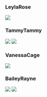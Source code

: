 ### LeylaRose
![](http://x.imagefapusercontent.com/u/Ebony-Cecilia/7394713/1744604007/Busty_tatooed_black_LeylaRose-6.jpg)
### TammyTammy
![](https://i5.fuskator.com/large/gMBlG-ssTmE/Shaved-Brunette-Tammy-with-Nice-Feet-Wearing-Black-Corset-5.jpg)
![](https://i5.fuskator.com/large/gMBlG-ssTmE/Shaved-Brunette-Tammy-with-Nice-Feet-Wearing-Black-Corset-6.jpg)
### VanessaCage
![](http://media.babesource.com/galleries/5a84425f2946d/tittyattack_vanessa_cage_030.jpg)
### BaileyRayne
![](https://i8.fuskator.com/large/kUCU5TtPMzZ/Shaved-Blonde-Babe-Bailey-Rayne-with-Blue-Eyes-from-Playboy-Wearing-Red-Boots-4.jpg)
![](https://i8.fuskator.com/large/kUCU5TtPMzZ/Shaved-Blonde-Babe-Bailey-Rayne-with-Blue-Eyes-from-Playboy-Wearing-Red-Boots-10.jpg)
